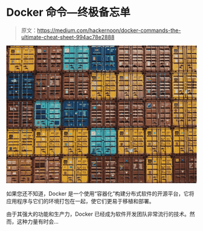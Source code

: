 # Docker 命令—终极备忘单

> 原文：<https://medium.com/hackernoon/docker-commands-the-ultimate-cheat-sheet-994ac78e2888>

![](img/cd3ec9655d8071be2ba51b847e4c0d96.png)

如果您还不知道，Docker 是一个使用“容器化”构建分布式软件的开源平台，它将应用程序与它们的环境打包在一起，使它们更易于移植和部署。

由于其强大的功能和生产力，Docker 已经成为软件开发团队非常流行的技术。然而，这种力量有时会…
